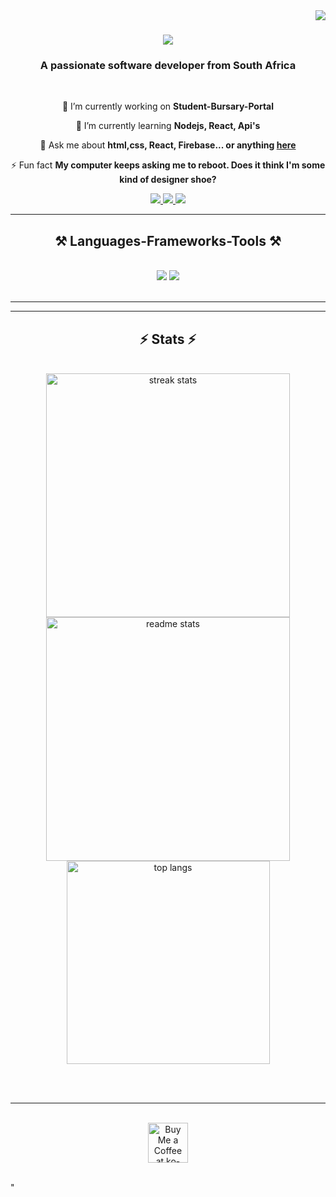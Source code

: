 <img align="right" src="https://komarev.com/ghpvc/?username=FSolution&label=Profile%20views&color: #008000&style=flat" />

<h1 align="center">
    <img src="https://readme-typing-svg.herokuapp.com/?font=Righteous&size=35&center=true&vCenter=true&width=500&height=70&duration=4000&lines=Hi+There!+👋;+I'm+Forget+Nukeri!;" />
</h1>

<h3 align="center">A passionate software developer from South Africa</h3>

<br/>

<div align="center">
 
 🔭 I’m currently working on **Student-Bursary-Portal**
 
 🌱 I’m currently learning **Nodejs, React, Api's**

💬 Ask me about **html,css, React, Firebase... or anything [here](https://github.com/09JESUS?tab=repositories)**

⚡ Fun fact **My computer keeps asking me to reboot. Does it think I'm some kind of designer shoe?**

 </div>
 
<div align="center"> 
  <a href="mailto:nhlamuloftee@gmail.com">
    <img src="https://img.shields.io/badge/Gmail-333333?style=for-the-badge&logo=gmail&logoColor=red" />
  </a>
  <a href="https://www.linkedin.com/in/forget-nukeri-5b3228287/" target="_blank">
    <img src="https://img.shields.io/badge/LinkedIn-0077B5?style=for-the-badge&logo=linkedin&logoColor=white" target="_blank" />
  </a>
  <a href="(https://virtual-cv-ruddy.vercel.app)/" target="_blank">
     <img src="https://img.shields.io/badge/Portfolio-FF5722?style=for-the-badge&logo=todoist&logoColor=white" target="_blank" /> <!-- sqlite, safari, google-chrome are other good icon options -->
  </a>
</div>

 <hr/>
 
<h2 align="center">⚒️ Languages-Frameworks-Tools ⚒️</h2>
<br/>
<div align="center">
    <img src="https://skillicons.dev/icons?i=react,bootstrap,mui,html,css,vscode,github,figma,tailwind,git,r" />
    <img src="https://skillicons.dev/icons?i=nodejs,python,javascript,typescript,mongodb,c,java,nextjs,mysql,flask" /><br>
</div>

<br/>
<hr/>

<hr/>

<h2 align="center">⚡ Stats ⚡</h2>
<br>
<div align=center>
  <img width=390 src="https://github-readme-streak-stats.herokuapp.com/?user=soso-mabulu&count_private=true&theme=react&border_radius=10" alt="streak stats"/>
  <img width=390 src="https://github-readme-stats.vercel.app/api?username=FSolution&count_private=true&show_icons=true&theme=react&rank_icon=github&border_radius=10" alt="readme stats" />
  <br/>
  <img width=325 align="center" src="https://github-readme-stats.vercel.app/api/top-langs?username=FSolution&hide=HTML&langs_count=8&layout=compact&theme=react&border_radius=10&size_weight=0.5&count_weight=0.5&exclude_repo=github-readme-stats" alt="top langs" />
</div>

<br/><br/>

<hr/>

<br/>

<div align="center">
<a href='(https://github.com/09JESUS?tab=repositories)/' target='_blank'><img height='64' style='border:0px;height:64px;' src='https://storage.ko-fi.com/cdn/kofi1.png?v=3' border='0' alt='Buy Me a Coffee at ko-fi.com' /></a>
</div>

<br/>"

